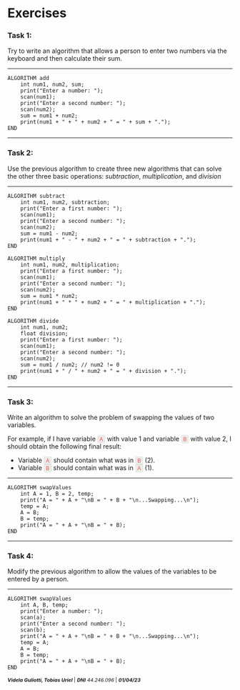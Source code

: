 # Exercises
### Task 1:
Try to write an algorithm that allows a person to enter two numbers via the keyboard and then calculate their sum.
- - -
    ALGORITHM add
        int num1, num2, sum;
        print("Enter a number: ");
        scan(num1);
        print("Enter a second number: ");
        scan(num2);
        sum = num1 + num2;
        print(num1 + " + " + num2 + " = " + sum + ".");
    END
- - -
### Task 2:
Use the previous algorithm to create three new algorithms that can solve the other three basic operations: _subtraction_, _multiplication_, and _division_
- - -
    ALGORITHM subtract
        int num1, num2, subtraction;
        print("Enter a first number: ");
        scan(num1);
        print("Enter a second number: ");
        scan(num2);
        sum = num1 - num2;
        print(num1 + " - " + num2 + " = " + subtraction + ".");
    END

    ALGORITHM multiply
        int num1, num2, multiplication;
        print("Enter a first number: ");
        scan(num1);
        print("Enter a second number: ");
        scan(num2);
        sum = num1 * num2;
        print(num1 + " * " + num2 + " = " + multiplication + ".");
    END

    ALGORITHM divide
        int num1, num2;
        float division;
        print("Enter a first number: ");
        scan(num1);
        print("Enter a second number: ");
        scan(num2);
        sum = num1 / num2; // num2 != 0
        print(num1 + " / " + num2 + " = " + division + ".");
    END
- - -
### Task 3:
Write an algorithm to solve the problem of swapping the values of two variables.

For example, if I have variable <span style="background: rgba(135,131,120,0.15);color: #EB5757;border-radius: 3px;font-size: 85%;padding: 0.2em 0.4em;">A</span> with value 1 and variable <span style="background: rgba(135,131,120,0.15);color: #EB5757;border-radius: 3px;font-size: 85%;padding: 0.2em 0.4em;">B</span> with value 2, I should obtain the following final result:

+ Variable <span style="background: rgba(135,131,120,0.15);color: #EB5757;border-radius: 3px;font-size: 85%;padding: 0.2em 0.4em;">A</span> should contain what was in <span style="background: rgba(135,131,120,0.15);color: #EB5757;border-radius: 3px;font-size: 85%;padding: 0.2em 0.4em;">B</span> (2).
+ Variable <span style="background: rgba(135,131,120,0.15);color: #EB5757;border-radius: 3px;font-size: 85%;padding: 0.2em 0.4em;">B</span> should contain what was in <span style="background: rgba(135,131,120,0.15);color: #EB5757;border-radius: 3px;font-size: 85%;padding: 0.2em 0.4em;">A</span> (1).
- - -
    ALGORITHM swapValues
        int A = 1, B = 2, temp;
        print("A = " + A + "\nB = " + B + "\n...Swapping...\n");
        temp = A;
        A = B;
        B = temp;
        print("A = " + A + "\nB = " + B);
    END
- - -
### Task 4:
Modify the previous algorithm to allow the values of the variables to be entered by a person.
- - -
    ALGORITHM swapValues
        int A, B, temp;
        print("Enter a number: ");
        scan(a);
        print("Enter a second number: ");
        scan(b);
        print("A = " + A + "\nB = " + B + "\n...Swapping...\n");
        temp = A;
        A = B;
        B = temp;
        print("A = " + A + "\nB = " + B);
    END
<span style="font-size: 11px"> ___Videla Guliotti, Tobías Uriel___ | ___DNI___ _44.246.096_ | ___01/04/23___ </span>